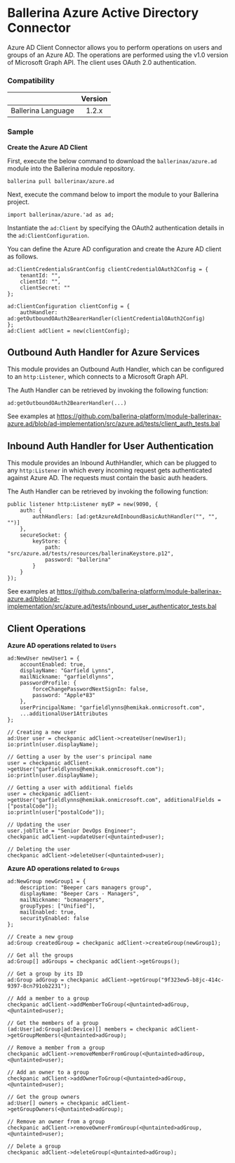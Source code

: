 # Ballerina Azure Active Directory Connector

Azure AD Client Connector allows you to perform operations on users and groups of an Azure AD. The operations are performed using the v1.0 version of Microsoft Graph API. The client uses OAuth 2.0 authentication.

### Compatibility
|                     |    Version     |
|:-------------------:|:--------------:|
| Ballerina Language  | 1.2.x          |

### Sample

**Create the Azure AD Client**

First, execute the below command to download the `ballerinax/azure.ad` module into the Ballerina module repository.
```ballerina
ballerina pull ballerinax/azure.ad
```

Next, execute the command below to import the module to your Ballerina project.
```ballerina
import ballerinax/azure.'ad as ad;
```

Instantiate the `ad:Client` by specifying the OAuth2 authentication details in the `ad:ClientConfiguration`. 

You can define the Azure AD configuration and create the Azure AD client as follows. 
```ballerina
ad:ClientCredentialsGrantConfig clientCredentialOAuth2Config = {
    tenantId: "",
    clientId: "",
    clientSecret: ""
};

ad:ClientConfiguration clientConfig = {
    authHandler: ad:getOutboundOAuth2BearerHandler(clientCredentialOAuth2Config)
};
ad:Client adClient = new(clientConfig);
```

## Outbound Auth Handler for Azure Services
This module provides an Outbound Auth Handler, which can be configured to an `http:Listener`, which connects to a
Microsoft Graph API.

The Auth Handler can be retrieved by invoking the following function:
```ballerina
ad:getOutboundOAuth2BearerHandler(...)
```

See examples at https://github.com/ballerina-platform/module-ballerinax-azure.ad/blob/ad-implementation/src/azure.ad/tests/client_auth_tests.bal

## Inbound Auth Handler for User Authentication
This module provides an Inbound AuthHandler, which can be plugged to any `http:Listener` in which every incoming request gets authenticated against Azure AD. The requests must contain the basic auth headers.

The Auth Handler can be retrieved by invoking the following function:
```ballerina
public listener http:Listener myEP = new(9090, {
    auth: {
        authHandlers: [ad:getAzureAdInboundBasicAuthHandler("", "", "")]
    },
    secureSocket: {
        keyStore: {
            path: "src/azure.ad/tests/resources/ballerinaKeystore.p12",
            password: "ballerina"
        }
    }
});
```

See examples at https://github.com/ballerina-platform/module-ballerinax-azure.ad/blob/ad-implementation/src/azure.ad/tests/inbound_user_authenticator_tests.bal

## Client Operations
**Azure AD operations related to `Users`**

```ballerina
ad:NewUser newUser1 = {
    accountEnabled: true,
    displayName: "Garfield Lynns",
    mailNickname: "garfieldlynns",
    passwordProfile: {
        forceChangePasswordNextSignIn: false,
        password: "Apple*83"
    },
    userPrincipalName: "garfieldlynns@hemikak.onmicrosoft.com",
    ...additionalUser1Attributes
};

// Creating a new user
ad:User user = checkpanic adClient->createUser(newUser1);
io:println(user.displayName);

// Getting a user by the user's principal name
user = checkpanic adClient->getUser("garfieldlynns@hemikak.onmicrosoft.com");
io:println(user.displayName);

// Getting a user with additional fields
user = checkpanic adClient->getUser("garfieldlynns@hemikak.onmicrosoft.com", additionalFields = ["postalCode"]);
io:println(user["postalCode"]);

// Updating the user
user.jobTitle = "Senior DevOps Engineer";
checkpanic adClient->updateUser(<@untainted>user);

// Deleting the user
checkpanic adClient->deleteUser(<@untainted>user);
```

**Azure AD operations related to `Groups`**

```ballerina
ad:NewGroup newGroup1 = {
    description: "Beeper cars managers group",
    displayName: "Beeper Cars - Managers",
    mailNickname: "bcmanagers",
    groupTypes: ["Unified"],
    mailEnabled: true,
    securityEnabled: false
};

// Create a new group
ad:Group createdGroup = checkpanic adClient->createGroup(newGroup1);

// Get all the groups
ad:Group[] adGroups = checkpanic adClient->getGroups();

// Get a group by its ID
ad:Group adGroup = checkpanic adClient->getGroup("9f323ew5-b8jc-414c-9397-8cn791ob2231");

// Add a member to a group
checkpanic adClient->addMemberToGroup(<@untainted>adGroup, <@untainted>user);

// Get the members of a group
(ad:User|ad:Group|ad:Device)[] members = checkpanic adClient->getGroupMembers(<@untainted>adGroup);

// Remove a member from a group
checkpanic adClient->removeMemberFromGroup(<@untainted>adGroup, <@untainted>user);

// Add an owner to a group
checkpanic adClient->addOwnerToGroup(<@untainted>adGroup, <@untainted>user);

// Get the group owners
ad:User[] owners = checkpanic adClient->getGroupOwners(<@untainted>adGroup);

// Remove an owner from a group
checkpanic adClient->removeOwnerFromGroup(<@untainted>adGroup, <@untainted>user);

// Delete a group
checkpanic adClient->deleteGroup(<@untainted>adGroup);
```
